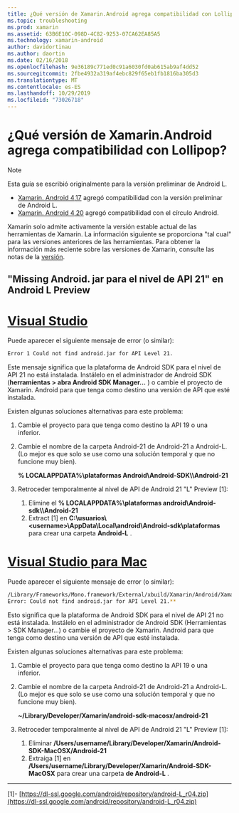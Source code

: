 ```yaml
---
title: ¿Qué versión de Xamarin.Android agrega compatibilidad con Lollipop?
ms.topic: troubleshooting
ms.prod: xamarin
ms.assetid: 63B6E10C-098D-4C82-9253-07CA62EA85A5
ms.technology: xamarin-android
author: davidortinau
ms.author: daortin
ms.date: 02/16/2018
ms.openlocfilehash: 9e36189c771ed0c91a6030fd0ab615ab9af4dd52
ms.sourcegitcommit: 2fbe4932a319af4ebc829f65eb1fb1816ba305d3
ms.translationtype: MT
ms.contentlocale: es-ES
ms.lasthandoff: 10/29/2019
ms.locfileid: "73026718"
---
```

# <a name="what-version-of-xamarinandroid-added-lollipop-support"></a>¿Qué versión de Xamarin.Android agrega compatibilidad con Lollipop?

> [!NOTE]
> Esta guía se escribió originalmente para la versión preliminar de Android L.

- [Xamarin. Android 4,17](https://github.com/xamarin/release-notes-archive/blob/master/release-notes/android/xamarin.android_4/xamarin.android_4.17/index.md) agregó compatibilidad con la versión preliminar de Android L.
- [Xamarin. Android 4,20](https://github.com/xamarin/release-notes-archive/blob/master/release-notes/android/xamarin.android_4/xamarin.android_4.20/index.md) agregó compatibilidad con el círculo Android.

Xamarin solo admite activamente la versión estable actual de las herramientas de Xamarin. La información siguiente se proporciona "tal cual" para las versiones anteriores de las herramientas. Para obtener la información más reciente sobre las versiones de Xamarin, consulte las notas de la [versión](https://docs.microsoft.com/xamarin/whats-new/#product-release-notes).

## <a name="missing-androidjar-for-api-level-21-in-android-l-preview"></a>"Missing Android. jar para el nivel de API 21" en Android L Preview

# <a name="visual-studiotabwindows"></a>[Visual Studio](#tab/windows)

Puede aparecer el siguiente mensaje de error (o similar):

```cmd
Error 1 Could not find android.jar for API Level 21.
```

Este mensaje significa que la plataforma de Android SDK para el nivel de API 21 no está instalada. Instálelo en el administrador de Android SDK (**herramientas > abra Android SDK Manager...** ) o cambie el proyecto de Xamarin. Android para que tenga como destino una versión de API que esté instalada.

Existen algunas soluciones alternativas para este problema:

1. Cambie el proyecto para que tenga como destino la API 19 o una inferior.

2. Cambie el nombre de la carpeta Android-21 de Android-21 a Android-L. (Lo mejor es que solo se use como una solución temporal y que no funcione muy bien).

   **% LOCALAPPDATA%\\plataformas Android\\Android-SDK\\\\Android-21**

3. Retroceder temporalmente al nivel de API de Android 21 "L" Preview [1]:

    1. Elimine el **% LOCALAPPDATA%\\plataformas android\\Android-sdk\\\\Android-21** 
    2. Extract [1] en **C:\\usuarios\\&lt;username&gt;\\AppData\\Local\\android\\Android-sdk\\plataformas** para crear una carpeta **Android-L** .

# <a name="visual-studio-for-mactabmacos"></a>[Visual Studio para Mac](#tab/macos)

Puede aparecer el siguiente mensaje de error (o similar):

```bash
/Library/Frameworks/Mono.framework/External/xbuild/Xamarin/Android/Xamarin.Android.Common.targets: 
Error: Could not find android.jar for API Level 21.**
```

Esto significa que la plataforma de Android SDK para el nivel de API 21 no está instalada. Instálelo en el administrador de Android SDK (Herramientas > SDK Manager...) o cambie el proyecto de Xamarin. Android para que tenga como destino una versión de API que esté instalada.

Existen algunas soluciones alternativas para este problema:

1. Cambie el proyecto para que tenga como destino la API 19 o una inferior.

2. Cambie el nombre de la carpeta Android-21 de Android-21 a Android-L. (Lo mejor es que solo se use como una solución temporal y que no funcione muy bien).

   **~/Library/Developer/Xamarin/android-sdk-macosx/android-21**

3. Retroceder temporalmente al nivel de API de Android 21 "L" Preview [1]:

    1. Eliminar **/Users/username/Library/Developer/Xamarin/Android-SDK-MacOSX/Android-21**
    2. Extraiga [1] en **/Users/username/Library/Developer/Xamarin/Android-SDK-MacOSX** para crear una carpeta **de Android-L** .

-----

[1]- [https://dl-ssl.google.com/android/repository/android-L_r04.zip](https://dl-ssl.google.com/android/repository/android-L_r04.zip)
